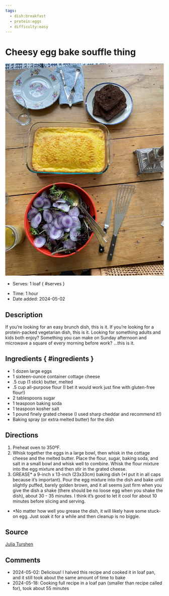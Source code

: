 ```yaml
---
tags:
  - dish:breakfast
  - protein:eggs
  - difficulty:easy
---
```

<!-- Tags can have colon, but no space around it -->

# Cheesy egg bake souffle thing

![Recipe picture](../images/cheesy_egg_souffle.webp)

<!-- Serves has to be a single number, no dashes, but text is allowed after the
number (e.g., 24 cookies) -->
- Serves: 1 loaf
{ #serves }
<!-- Time is not parsed, so anything can be input here, and additional
values can be added (e.g., "active time", "cooking time", etc) -->
- Time: 1 hour
- Date added: 2024-05-02

## Description

If you’re looking for an easy brunch dish, this is it. If you’re looking for a protein-packed vegetarian dish, this is it. Looking for something adults and kids both enjoy? Something you can make on Sunday afternoon and microwave a square of every morning before work? …this is it. 

## Ingredients { #ingredients }

<!-- Decimals are allowed, fractions are not. For ranges, use only a single dash
and no spaces between the numbers. -->

- 1 dozen large eggs
- 1 sixteen-ounce container cottage cheese
- .5 cup (1 stick) butter, melted
- .5 cup all-purpose flour (I bet it would work just fine with gluten-free flour!)
- 2 tablespoons sugar
- 1 teaspoon baking soda
- 1 teaspoon kosher salt
- 1 pound finely grated cheese (I used sharp cheddar and recommend it!)
- Baking spray (or extra melted butter) for the dish

## Directions

<!-- If you have a direction that refers to a number of some ingredient, wrap
the number in asterisks and add `{.ingredient-num}` afterwards. For example,
write `Add 2 Tbsp oil to pan` as `Add *2*{.ingredient-num} to pan`. This allows
us to properly change the number when changing the serves value. -->

1. Preheat oven to 350ºF.
2. Whisk together the eggs in a large bowl, then whisk in the cottage cheese and the melted butter. Place the flour, sugar, baking soda, and salt in a small bowl and whisk well to combine. Whisk the flour mixture into the egg mixture and then stir in the grated cheese.
3. GREASE* a 9-inch x 13-inch (23x33cm) baking dish (*I put it in all caps because it’s important). Pour the egg mixture into the dish and bake until slightly puffed, barely golden brown, and it all seems just firm when you give the dish a shake (there should be no loose egg when you shake the dish), about 30 - 35 minutes. I think it’s good to let it cool for about 10 minutes before slicing and serving.
  - *No matter how well you grease the dish, it will likely have some stuck-on egg. Just soak it for a while and then cleanup is no biggie. 

## Source

[Julia Turshen](https://juliaturshen.substack.com/p/an-excellent-cheesy-egg-bake-souffle)

## Comments

- 2024-05-02: Delicious! I halved this recipe and cooked it in loaf pan, and it still took about the same amount of time to bake
- 2024-05-18: Cooking full recipe in a loaf pan (smaller than recipe called for), took about 55 minutes
